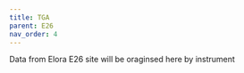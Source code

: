 ```yaml
---
title: TGA
parent: E26
nav_order: 4
---
```


Data from Elora E26 site will be oraginsed here by instrument
